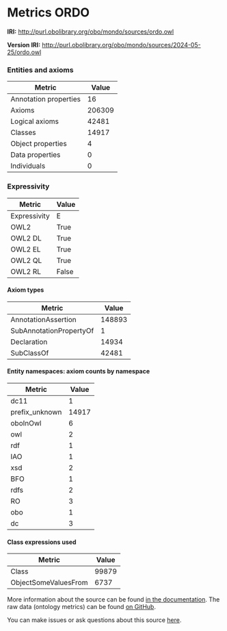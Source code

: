 # Metrics ORDO

**IRI:** http://purl.obolibrary.org/obo/mondo/sources/ordo.owl

**Version IRI:** http://purl.obolibrary.org/obo/mondo/sources/2024-05-25/ordo.owl

### Entities and axioms

| Metric | Value |
| ------ | ----- |
| Annotation properties | 16 |
| Axioms | 206309 |
| Logical axioms | 42481 |
| Classes | 14917 |
| Object properties | 4 |
| Data properties | 0 |
| Individuals | 0 |


### Expressivity

| Metric | Value |
| ------ | ----- |
| Expressivity | E |
| OWL2 | True |
| OWL2 DL | True |
| OWL2 EL | True |
| OWL2 QL | True |
| OWL2 RL | False |

#### Axiom types

| Metric | Value |
| ------ | ----- |
| AnnotationAssertion | 148893 |
| SubAnnotationPropertyOf | 1 |
| Declaration | 14934 |
| SubClassOf | 42481 |


#### Entity namespaces: axiom counts by namespace

| Metric | Value |
| ------ | ----- |
| dc11 | 1 |
| prefix_unknown | 14917 |
| oboInOwl | 6 |
| owl | 2 |
| rdf | 1 |
| IAO | 1 |
| xsd | 2 |
| BFO | 1 |
| rdfs | 2 |
| RO | 3 |
| obo | 1 |
| dc | 3 |


#### Class expressions used

| Metric | Value |
| ------ | ----- |
| Class | 99879 |
| ObjectSomeValuesFrom | 6737 |


More information about the source can be found [in the documentation](../sources.md). The raw data (ontology metrics) can be found [on GitHub](https://github.com/monarch-initiative/mondo-ingest/tree/main/src/ontology/metadata).

You can make issues or ask questions about this source [here](https://github.com/monarch-initiative/mondo-ingest/issues).

